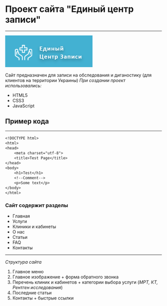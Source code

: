 # Проект сайта "Единый центр записи"
***
![Иллюстрация к проекту](https://github.com/daryna22/test_new/raw/master/logo.png)  

Сайт предназначен для записи на обследования и диганостику (для клиентов на территории Украины)
*При создании проект использовались:*
* HTML5
* CSS3
* JavaScript
## Пример кода 
***
    <!DOCTYPE html>
    <html>
    <head>
        <meta charset="utf-8">
        <title>Test Page</title>
    </head>
    <body>
        <h1>Test</h1>
        <!--Comment-->
        <p>Some text</p>
    </body>
    </html>
### Сайт содержит разделы
- Главная 
- Услуги 
- Клиники и кабинеты
- О нас
- Статьи 
- FAQ
- Контакты
***
*Структура сайта*
1. Главное меню
2. Главное изображение + форма обратного звонка
3. Перечень клиник и кабинетов + категории выбора услуги (*МРТ, КТ, Рентген исследования*)
4. Последние статьи 
5. Контакты + быстрые ссылки
